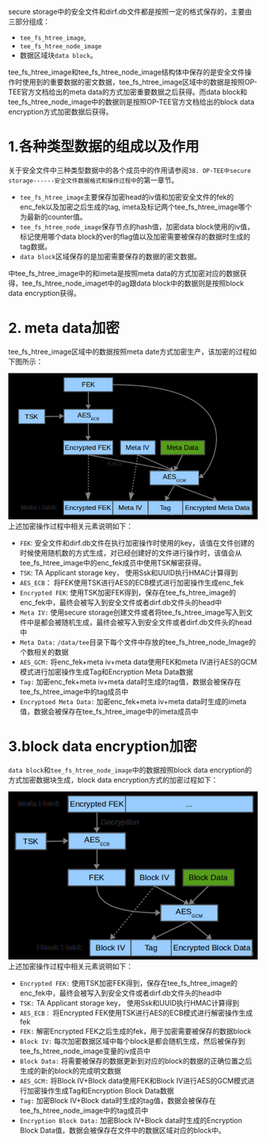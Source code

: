 secure storage中的安全文件和dirf.db文件都是按照一定的格式保存的，主要由三部分组成：

* `tee_fs_htree_image`,
* `tee_fs_htree_node_image`
* 数据区域块`data block`。

tee_fs_htree_image和tee_fs_htree_node_image结构体中保存的是安全文件操作时使用到的重要数据的密文数据，tee_fs_htree_image区域中的数据是按照OP-TEE官方文档给出的meta data的方式加密重要数据之后获得。而data block和tee_fs_htree_node_image中的数据则是按照OP-TEE官方文档给出的block data encryption方式加密数据后获得。

# 1.各种类型数据的组成以及作用
关于安全文件中三种类型数据中的各个成员中的作用请参阅`38. OP-TEE中secure storage------安全文件数据格式和操作过程中`的第一章节。

* `tee_fs_htree_image`主要保存加密head的iv值和加密安全文件的fek的enc_fek以及加密之后生成的tag, imeta及标记两个tee_fs_htree_image哪个为最新的counter值。
* `tee_fs_htree_node_image`保存节点的hash值，加密data block使用的iv值，标记使用哪个data block的ver的flag值以及加密需要被保存的数据时生成的tag数据。
* `data block`区域保存的是加密需要保存的数据的密文数据。

中tee_fs_htree_image中的和imeta是按照meta data的方式加密对应的数据获得，tee_fs_htree_node_imaget中的ag跟data block中的数据则是按照block data encryption获得。

# 2. meta data加密
tee_fs_htree_image区域中的数据按照meta date方式加密生产，该加密的过程如下图所示：

![](image/20170625115134318.png)
上述加密操作过程中相关元素说明如下：

* `FEK`: 安全文件和dirf.db文件在执行加密操作时使用的key，该值在文件创建的时候使用随机数的方式生成，对已经创建好的文件进行操作时，该值会从tee_fs_htree_image中的enc_fek成员中使用TSK解密获得。
* `TSK`: TA Applicant storage key， 使用Ssk和UUID执行HMAC计算得到
* `AES_ECB`： 将FEK使用TSK进行AES的ECB模式进行加密操作生成enc_fek
* `Encrypted FEK`: 使用TSK加密FEK得到，保存在tee_fs_htree_image的enc_fek中，最终会被写入到安全文件或者dirf.db文件头的head中
* `Meta IV:` 使用secure storage创建文件或者将tee_fs_htree_image写入到文件中是都会被随机生成，最终会被写入到安全文件或者dirf.db文件头的head中
* `Meta Data:` `/data/tee`目录下每个文件中存放的tee_fs_htree_node_Image的个数相关的数据
* `AES_GCM:` 将enc_fek+meta iv+meta data使用FEK和meta IV进行AES的GCM模式进行加密操作生成Tag和Encryption Meta Data数据
* `Tag:` 加密enc_fek+meta iv+meta data时生成的tag值，数据会被保存在tee_fs_htree_image中的tag成员中
* `Encryptoed Meta Data:` 加密enc_fek+meta iv+meta data时生成的imeta值，数据会被保存在tee_fs_htree_image中的imeta成员中

# 3.block data encryption加密
`data block`和`tee_fs_htree_node_image`中的数据按照block data encryption的方式加密数据块生成，block data encryption方式的加密过程如下：

![](image/20170625115324985.png)
上述加密操作过程中相关元素说明如下：

* `Encrypted FEK:` 使用TSK加密FEK得到，保存在tee_fs_htree_image的enc_fek中，最终会被写入到安全文件或者dirf.db文件头的head中
* `TSK:` TA Applicant storage key， 使用Ssk和UUID执行HMAC计算得到
* `AES_ECB：` 将Encrypted FEK使用TSK进行AES的ECB模式进行解密操作生成fek
* `FEK:` 解密Encrypted FEK之后生成的fek，用于加密需要被保存的数据block
* `Block IV:` 每次加密数据区域中每个block是都会随机生成，然后被保存到tee_fs_htree_node_image变量的iv成员中
* `Block Data:` 将需要被保存的数据更新到对应的block的数据的正确位置之后生成的新的block的完成明文数据
* `AES_GCM:` 将Block IV+Block data使用FEK和Block IV进行AES的GCM模式进行加密操作生成Tag和Encryption Block Data数据
* `Tag:` 加密Block IV+Block data时生成的tag值，数据会被保存在tee_fs_htree_node_image中的tag成员中
* `Encryption Block Data:` 加密Block IV+Block data时生成的Encryption Block Data值，数据会被保存在文件中的数据区域对应的block中。
